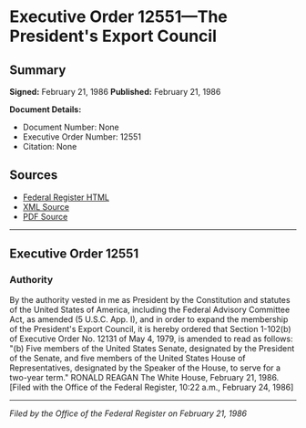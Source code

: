 # Executive Order 12551—The President's Export Council

## Summary

**Signed:** February 21, 1986
**Published:** February 21, 1986

**Document Details:**
- Document Number: None
- Executive Order Number: 12551
- Citation: None

## Sources
- [Federal Register HTML](https://www.presidency.ucsb.edu/documents/executive-order-12551-the-presidents-export-council)
- [XML Source](None)
- [PDF Source](None)

---

## Executive Order 12551

### Authority

By the authority vested in me as President by the Constitution and statutes of the United States of America, including the Federal Advisory Committee Act, as amended (5 U.S.C. App. I), and in order to expand the membership of the President's Export Council, it is hereby ordered that Section 1-102(b) of Executive Order No. 12131 of May 4, 1979, is amended to read as follows:
"(b) Five members of the United States Senate, designated by the President of the Senate, and five members of the United States House of Representatives, designated by the Speaker of the House, to serve for a two-year term."
RONALD REAGAN
The White House,
February 21, 1986.
[Filed with the Office of the Federal Register, 10:22 a.m., February 24, 1986]

---

*Filed by the Office of the Federal Register on February 21, 1986*
